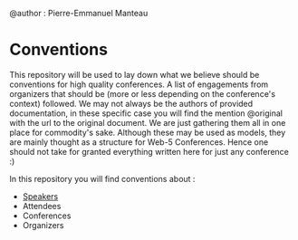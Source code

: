 @author : Pierre-Emmanuel Manteau

# Conventions

This repository will be used to lay down what we believe should be conventions for high quality conferences.
A list of engagements from organizers that should be (more or less depending on the conference's context) followed.
We may not always be the authors of provided documentation, in these specific case you will find the mention @original with the url to the original document.
We are just gathering them all in one place for commodity's sake.
Although these may be used as models, they are mainly thought as a structure for Web-5 Conferences. Hence one should not take for granted everything written here for just any conference :)

In this repository you will find conventions about : <ul>
<li><a href="http://github.com/Web-5/RFCs/blob/master/OpenConfExpectations-speakers.md" title="Open COnference Expectations for Speakers">Speakers</a></li>
<li>Attendees</li>
<li>Conferences</li>
<li>Organizers</li>
</ul>